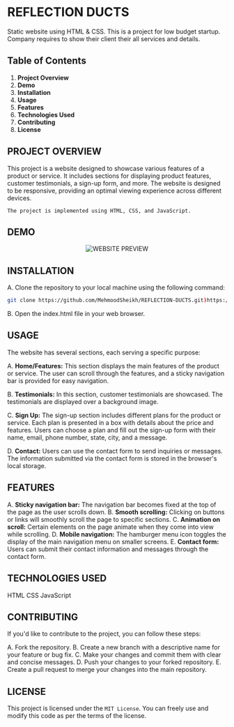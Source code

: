 # REFLECTION DUCTS
Static website using HTML & CSS.
This is a project for low budget startup.
Company requires to show their client their all services and details.

## Table of Contents
1. **Project Overview**
2. **Demo**
3. **Installation**
4. **Usage**
5. **Features**
6. **Technologies Used**
7. **Contributing**
8. **License**


## PROJECT OVERVIEW
This project is a website designed to showcase various features of a product or service. It includes sections for displaying product features, customer testimonials, a sign-up form, and more. The website is designed to be responsive, providing an optimal viewing experience across different devices.

`The project is implemented using HTML, CSS, and JavaScript.`

## DEMO

<p align="center">
  <img src="https://github.com/MehmoodSheikh/REFLECTION-DUCTS/blob/main/WEBSITE%20PREVIEW.gif" alt="WEBSITE PREVIEW ">
</p>

## INSTALLATION

A. Clone the repository to your local machine using the following command:

  ```bash
  git clone https://github.com/MehmoodSheikh/REFLECTION-DUCTS.git)https://github.com/MehmoodSheikh/REFLECTION-DUCTS.git
  ```

B. Open the index.html file in your web browser.

## USAGE

The website has several sections, each serving a specific purpose:

A. **Home/Features:** This section displays the main features of the product or service. The user can scroll through the features, and a sticky navigation bar is provided for easy navigation.

B. **Testimonials:** In this section, customer testimonials are showcased. The testimonials are displayed over a background image.

C. **Sign Up:** The sign-up section includes different plans for the product or service. Each plan is presented in a box with details about the price and features. Users can choose a plan and fill out the sign-up form with their name, email, phone number, state, city, and a message.

D. **Contact:** Users can use the contact form to send inquiries or messages. The information submitted via the contact form is stored in the browser's local storage.

## FEATURES

A. **Sticky navigation bar:** The navigation bar becomes fixed at the top of the page as the user scrolls down.
B. **Smooth scrolling:** Clicking on buttons or links will smoothly scroll the page to specific sections.
C. **Animation on scroll:** Certain elements on the page animate when they come into view while scrolling.
D. **Mobile navigation:** The hamburger menu icon toggles the display of the main navigation menu on smaller screens.
E. **Contact form:** Users can submit their contact information and messages through the contact form.

## TECHNOLOGIES USED

HTML
CSS
JavaScript

## CONTRIBUTING

If you'd like to contribute to the project, you can follow these steps:

A. Fork the repository.
B. Create a new branch with a descriptive name for your feature or bug fix.
C. Make your changes and commit them with clear and concise messages.
D. Push your changes to your forked repository.
E. Create a pull request to merge your changes into the main repository.

## LICENSE
This project is licensed under the `MIT License`. You can freely use and modify this code as per the terms of the license.
